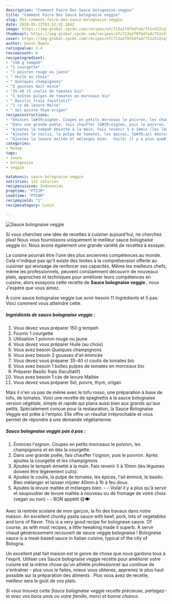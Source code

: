 ```yaml
---
description: "Comment Faire Des Sauce bolognaise veggie"
title: "Comment Faire Des Sauce bolognaise veggie"
slug: 951-comment-faire-des-sauce-bolognaise-veggie
date: 2020-05-22T03:52:32.284Z
image: https://img-global.cpcdn.com/recipes/efc713a2f8fbdfad/751x532cq70/sauce-bolognaise-veggie-photo-principale-de-la-recette.jpg
thumbnail: https://img-global.cpcdn.com/recipes/efc713a2f8fbdfad/751x532cq70/sauce-bolognaise-veggie-photo-principale-de-la-recette.jpg
cover: https://img-global.cpcdn.com/recipes/efc713a2f8fbdfad/751x532cq70/sauce-bolognaise-veggie-photo-principale-de-la-recette.jpg
author: Gavin Owens
ratingvalue: 3.4
reviewcount: 8
recipeingredient:
- "150 g tempeh"
- "1 courgette"
- "1 poivron rouge ou jaune"
- " Huile au choix"
- " Quelques champignons"
- "2 gousses dail mince"
- "35-40 cl coulis de tomates bio"
- "1 boîtes pulpes de tomates en morceaux bio"
- " Basilic frais facultatif"
- "1 cs de levure Malte"
- " Sel poivre thym origan"
recipeinstructions:
- "Éminces l&#39;oignon. Coupes en petits morceaux le poivron, les champignons et en dés la courgette."
- "Dans une grande poêle, fais chauffer l&#39;oignon, puis le poivron. Après ajoutes la courgette et les champignons"
- "Ajoutes le tempeh émietté à la main. Fais revenir 5 à 10min (les légumes doivent être légèrement cuits)."
- "Ajoutes le coulis, la pulpe de tomates, les épices, l&#39;ail émincé, le basilic. Bien mélanger et laisser mijoter 40min à 1h à feu doux."
- "Ajoutes la levure maltée et mélanges bien.  Voilà! il y a plus qu&#39;à servir et saupoudrer de levure maltée à nouveau ou de fromage de votre choix (vegan ou non)  BON appétit 😋🍽"
categories:
- Resep
tags:
- sauce
- bolognaise
- veggie

katakunci: sauce bolognaise veggie 
nutrition: 132 calories
recipecuisine: Indonesian
preptime: "PT11M"
cooktime: "PT58M"
recipeyield: "1"
recipecategory: Lunch

---
```



![Sauce bolognaise veggie](https://img-global.cpcdn.com/recipes/efc713a2f8fbdfad/751x532cq70/sauce-bolognaise-veggie-photo-principale-de-la-recette.jpg)

Si vous cherchez une idée de recettes à cuisiner aujourd'hui, ne cherchez plus! Nous vous fournissons uniquement le meilleur sauce bolognaise veggie ici. Nous avons également une grande variété de recettes à essayer.

La cuisine pourrait être l'une des plus anciennes compétences au monde. Cela n'indique pas qu'il existe des limites à la compréhension offerte au cuisinier qui envisage de renforcer ses capacités. Même les meilleurs chefs, même les professionnels, peuvent constamment découvrir de nouveaux plats, approches et techniques pour améliorer leurs compétences en cuisine, alors essayons cette recette de <strong> Sauce bolognaise veggie </strong>, nous J'espère que vous aimez.

<!--inarticleads1-->

À cuire sauce bolognaise veggie tue avoir besoin 11 Ingrédients et 5 pas. Voici comment vous atteindre cette.

##### Ingrédients de sauce bolognaise veggie :

1. Vous devez vous préparer 150 g tempeh
1. Fournir 1 courgette
1. Utilisation 1 poivron rouge ou jaune
1. Vous devez vous préparer  Huile (au choix)
1. Vous avez besoin  Quelques champignons
1. Vous avez besoin 2 gousses d&#39;ail émincée
1. Vous devez vous préparer 35-40 cl coulis de tomates bio
1. Vous avez besoin 1 boîtes pulpes de tomates en morceaux bio
1. Préparer  Basilic frais (facultatif)
1. Vous avez besoin 1 càs de levure Maltée
1. Vous devez vous préparer  Sel, poivre, thym, origan


Mais il n&#39;en va pas de même avec le tofu rosso, une préparation à base de tofu, de tomates. Voici une recette de spaghettis à la sauce bolognaise version végétale, simple et rapide qui plaira aussi bien aux grands qu&#39;aux petits. Spécialement conçue pour la restauration, la Sauce Bolognaise Veggie est prête à l&#39;emploi. Elle offre un résultat irréprochable et vous permet de répondre à une demande végétarienne. 

<!--inarticleads2-->

##### Sauce bolognaise veggie pas à pas :

1. Éminces l&#39;oignon. Coupes en petits morceaux le poivron, les champignons et en dés la courgette.
1. Dans une grande poêle, fais chauffer l&#39;oignon, puis le poivron. Après ajoutes la courgette et les champignons
1. Ajoutes le tempeh émietté à la main. Fais revenir 5 à 10min (les légumes doivent être légèrement cuits).
1. Ajoutes le coulis, la pulpe de tomates, les épices, l&#39;ail émincé, le basilic. Bien mélanger et laisser mijoter 40min à 1h à feu doux.
1. Ajoutes la levure maltée et mélanges bien. -  - Voilà! il y a plus qu&#39;à servir et saupoudrer de levure maltée à nouveau ou de fromage de votre choix (vegan ou non) -  - BON appétit 😋🍽


Avec la rentrée scolaire de mon garçon, la fin des travaux dans notre maison. An excellent chunky pasta sauce with beef, pork, lots of vegetables and tons of flavor. This is a very good recipe for bolognese sauce. Of course, as with most recipes, a little tweaking made it superb. À servir chaud généreusement recouvert de sauce veggie bolognaise ! Bolognese sauce is a meat-based sauce in Italian cuisine, typical of the city of Bologna. 

<!--inarticleads1-->

<p>
Un excellent plat fait maison est le genre de chose que nous gardons tous à l'esprit. Utiliser ces Sauce bolognaise veggie recette pour améliorer votre cuisine est la même chose qu'un athlète professionnel qui continue de s'entraîner - plus vous le faites, mieux vous obtenez, apprenez le plus haut possible sur la préparation des aliments . Plus vous avez de recette, meilleur sera le goût de vos plats.
</p>

<p>
<i>Si vous trouvez cette Sauce bolognaise veggie recette précieuse, partagez-la avec vos bons amis ou votre famille, merci et bonne chance.</i>
</p>
